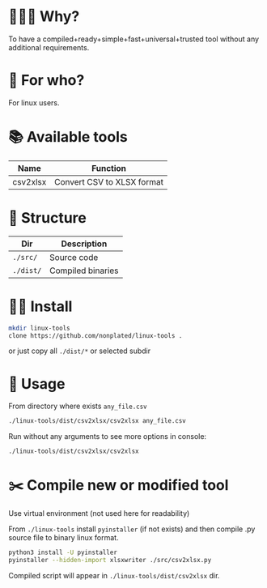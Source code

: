 
# 👨🏻‍🎓 Why?
To have a compiled+ready+simple+fast+universal+trusted tool without any additional requirements.

# 👶 For who?
For linux users.

# 📚 Available tools
Name | Function
--- | ---
csv2xlsx | Convert CSV to XLSX format

# 💄 Structure 
Dir | Description
--- | ---
`./src/` | Source code
`./dist/` | Compiled binaries

# 👷🏽 Install
```bash
mkdir linux-tools
clone https://github.com/nonplated/linux-tools .
```
or just copy all `./dist/*` or selected subdir

# 🔧 Usage
From directory where exists `any_file.csv`
```bash
./linux-tools/dist/csv2xlsx/csv2xlsx any_file.csv
```
Run without any arguments to see more options in console: 
```bash
./linux-tools/dist/csv2xlsx/csv2xlsx
```

# ✂️ Compile new or modified tool
Use virtual environment (not used here for readability)

From `./linux-tools` install `pyinstaller` (if not exists) and then compile .py source file to binary linux format.
```bash
python3 install -U pyinstaller
pyinstaller --hidden-import xlsxwriter ./src/csv2xlsx.py
```
Compiled script will appear in `./linux-tools/dist/csv2xlsx` dir.


